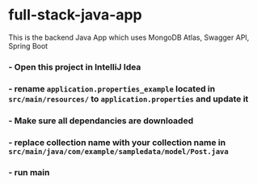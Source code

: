 # full-stack-java-app
This is the backend Java App which uses MongoDB Atlas, Swagger API, Spring Boot

### - Open this project in IntelliJ Idea
### - rename ```application.properties_example``` located in ```src/main/resources/``` to ```application.properties``` and update it
### - Make sure all dependancies are downloaded
### - replace collection name with your collection name in ```src/main/java/com/example/sampledata/model/Post.java```
### - run main
